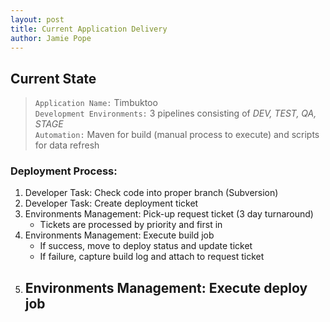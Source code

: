```yaml
---
layout: post
title: Current Application Delivery
author: Jamie Pope
---
```

## **Current State**
>`Application Name:` Timbuktoo <br>
`Development Environments:` 3 pipelines consisting of _DEV, TEST, QA, STAGE_ <br>
`Automation:` Maven for build (manual process to execute) and scripts for data refresh <br>

### **Deployment Process:**
1. Developer Task: Check code into proper branch (Subversion)
2. Developer Task: Create deployment ticket
3. Environments Management: Pick-up request ticket (3 day turnaround)
   - Tickets are processed by priority and first in 
4. Environments Management: Execute build job
   - If success, move to deploy status and update ticket 
   - If failure, capture build log and attach to request ticket 
5. Environments Management: Execute deploy job
   -  
 





